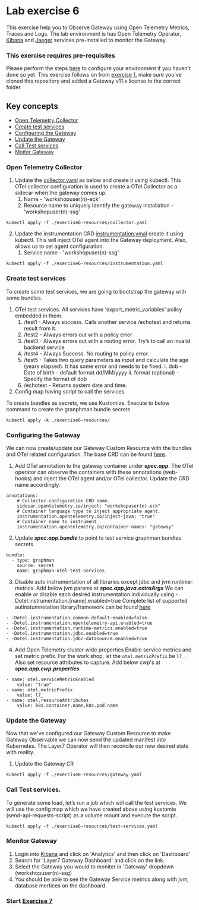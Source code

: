 
# Lab exercise 6
This exercise help you to Observe Gateway using Open Telemetry Metrics, Traces and Logs. The lab environment is has Open Telemetry Operator, [Kibana](https://kibana.brcmlabs.com/) and [Jaeger](https://jaeger.brcmlabs.com/) services pre-installed to monitor the Gateway.

### This exercise requires pre-requisites
Please perform the steps [here](./readme.md#before-you-start) to configure your environment if you haven't done so yet. This exercise follows on from [exercise 1](./lab-exercise1.md), make sure you've cloned this repository and added a Gateway v11.x license to the correct folder

## Key concepts
- [Open Telemetry Collector](#open-telemetry-collector)
- [Create test services](#create-test-services)
- [Configuring the Gateway](#configuring-the-gateway)
- [Update the Gateway](#update-the-gateway)
- [Call Test services](#call-test-services)
- [Moitor Gateway](#moitor-gateway)

### Open Telemetry Collector
1. Update the [collector.yaml](/exercise6-resources/collector.yaml) as below and create it using kubectl. This OTel collector configuration is used to create a OTel Collector as a sidecar when the gateway comes up.
    1. Name - 'workshopuser(n)-eck'
    2. Resource name to uniquely identify the gateway installation - 'workshopuser(n)-ssg'
```
kubectl apply -f ./exercise6-resources/collector.yaml
```
2. Update the instrumentation CRD [instrumentation.ymal](/exercise6-resources/instrumentation.yaml) create it using kubectl. This will inject OTel agent into the Gateway deployment. Also, allows us to set agent configuration.
    1. Service name - 'workshopuser(n)-ssg'
```
kubectl apply -f ./exercise6-resources/instrumentation.yaml
```

### Create test services
To create some test services, we are going to bootstrap the gateway with some bundles.
1. OTel test services. All services have 'export_metric_variables' policy embedded in them.
    1. /test1 - Always success. Calls another service /echotest and returns result from it.
    2. /test2 - Always errors out with a policy error
    3. /test3 - Always errors out with a routing error. Try’s to call an invalid backend service
    4. /test4 - Always Success. No routing to policy error.    
    5. /test5 - Takes two query parameters as input and calculate the age (years elapsed). It has some error and needs to be fixed.
        i. dob - Date of birth - default format dd/MM/yyyy
        ii. format (optional) - Specify the format of dob
    6. /echotest - Returns system date and time.
2. Config map having script to call the services.

To create bundles as secrets, we use Kustomize. Execute to below command to create the granphman bundle secrets

```
kubectl apply -k ./exercise6-resources/
```

### Configuring the Gateway
We can now create/update our Gateway Custom Resource with the bundles and OTel related configuration.
The base CRD can be found [here](/exercise6-resources/gateway.yaml).

1. Add OTel annotation to the gateway container under _***spec.app***_. The OTel operator can observe the containers with these annotations (web-hooks) and inject the OTel agent and/or OTel collector. Update the CRD name accordingly.
```
annotations:
    # Collector configuration CRD name.
    sidecar.opentelemetry.io/inject: "workshopuser(n)-eck"
    # Container language type to inject appropriate agent.
    instrumentation.opentelemetry.io/inject-java: "true"
    # Container name to instrument
    instrumentation.opentelemetry.io/container-names: "gateway"
```
2. Update _***spec.app.bundle***_ to point to test service graphman bundles secrets
```
bundle:
  - type: graphman
    source: secret
    name: graphman-otel-test-services
```
3. Disable auto instrumentation of all libraries except jdbc and jvm runtime-metrics. Add below jvm params at _***spec.app.java.extraArgs***_
We can enable or disable each desired instrumentation individually using -Dotel.instrumentation.[name].enabled=true
Complete list of supported autinstumnetation library/framework can be found [here](https://opentelemetry.io/docs/instrumentation/java/automatic/agent-config/#suppressing-specific-agent-instrumentation)
```
- -Dotel.instrumentation.common.default-enabled=false
- -Dotel.instrumentation.opentelemetry-api.enabled=true
- -Dotel.instrumentation.runtime-metrics.enabled=true
- -Dotel.instrumentation.jdbc.enabled=true
- -Dotel.instrumentation.jdbc-datasource.enabled=true
```
4. Add Open Telemetry cluster wide properties
Enable service metrics and set metric prefix. For the work shop, let the `otel.metricPrefix` be `l7_`. Also set resource attributes to capture.
Add below cwp's at _***spec.app.cwp.properties***_

```
- name: otel.serviceMetricEnabled
    value: "true"
- name: otel.metricPrefix
    value: l7_
- name: otel.resourceAttributes
    value: k8s.container.name,k8s.pod.name
```

### Update the Gateway
Now that we've configured our Gateway Custom Resource to make Gateway Observable we can now send the updated manifest into Kubernetes. The Layer7 Operator will then reconcile our new desired state with reality.

1. Update the Gateway CR
```
kubectl apply -f ./exercise6-resources/gateway.yaml
```
### Call Test services.
To generate some load, let’s run a job which will call the test services. We will use the config map which we have created above using kustomie (send-api-requests-script) as a volume mount and execute the script.

```
kubectl apply -f ./exercise6-resources/test-services.yaml
```
### Monitor Gateway
1. Login into [Kibana](https://kibana.brcmlabs.com/) and click on 'Analytics' and then click on 'Dashboard'
2. Search for 'Layer7 Gateway Dashboard' and click on the link.
3. Select the Gateway you would to moniter in 'Gateway' dropdown (workshopuser(n)-ssg)
4. You should be able to see the Gateway Service metrics along with jvm, database mertices on the dashboard.


### Start [Exercise 7](./lab-exercise7.md)
